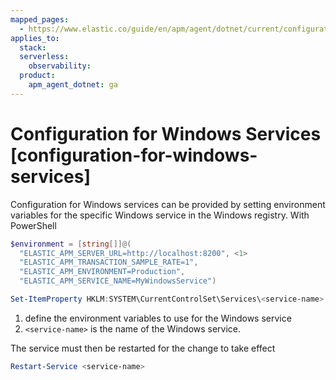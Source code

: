 ```yaml
---
mapped_pages:
  - https://www.elastic.co/guide/en/apm/agent/dotnet/current/configuration-for-windows-services.html
applies_to:
  stack:
  serverless:
    observability:
  product:
    apm_agent_dotnet: ga
---
```


# Configuration for Windows Services [configuration-for-windows-services]

Configuration for Windows services can be provided by setting environment variables for the specific Windows service in the Windows registry. With PowerShell

```powershell
$environment = [string[]]@(
  "ELASTIC_APM_SERVER_URL=http://localhost:8200", <1>
  "ELASTIC_APM_TRANSACTION_SAMPLE_RATE=1",
  "ELASTIC_APM_ENVIRONMENT=Production",
  "ELASTIC_APM_SERVICE_NAME=MyWindowsService")

Set-ItemProperty HKLM:SYSTEM\CurrentControlSet\Services\<service-name> -Name Environment -Value $environment <2>
```

1. define the environment variables to use for the Windows service
2. `<service-name>` is the name of the Windows service.


The service must then be restarted for the change to take effect

```powershell
Restart-Service <service-name>
```

